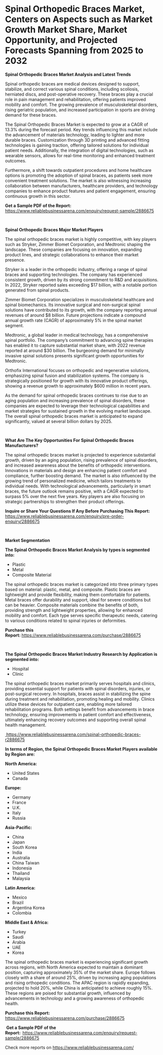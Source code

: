 <p><h1>Spinal Orthopedic Braces Market, Centers on Aspects such as Market Growth Market Share, Market Opportunity, and Projected Forecasts Spanning from 2025 to 2032</h1></p><p><strong>Spinal Orthopedic Braces Market Analysis and Latest Trends</strong></p>
<p><p>Spinal orthopedic braces are medical devices designed to support, stabilize, and correct various spinal conditions, including scoliosis, herniated discs, and post-operative recovery. These braces play a crucial role in pain management and rehabilitation, offering patients improved mobility and comfort. The growing prevalence of musculoskeletal disorders, rising geriatric population, and increased participation in sports are driving demand for these braces.</p><p>The Spinal Orthopedic Braces Market is expected to grow at a CAGR of 13.3% during the forecast period. Key trends influencing this market include the advancement of materials technology, leading to lighter and more durable braces. Customization through 3D printing and advanced fitting technologies is gaining traction, offering tailored solutions for individual patient needs. Additionally, the integration of digital technologies, such as wearable sensors, allows for real-time monitoring and enhanced treatment outcomes.</p><p>Furthermore, a shift towards outpatient procedures and home healthcare options is promoting the adoption of spinal braces, as patients seek more convenient treatment solutions. The market is also witnessing increasing collaboration between manufacturers, healthcare providers, and technology companies to enhance product features and patient engagement, ensuring continuous growth in this sector.</p></p>
<p><strong>Get a Sample PDF of the Report:&nbsp;</strong> <a href="https://www.reliablebusinessarena.com/enquiry/request-sample/2886675?utm_campaign=3218&utm_medium=2&utm_source=Github&utm_content=ia&utm_term=13032025&utm_id=spinal-orthopedic-braces">https://www.reliablebusinessarena.com/enquiry/request-sample/2886675</a></p>
<p>&nbsp;</p>
<p><strong>Spinal Orthopedic Braces Major Market Players</strong></p>
<p><p>The spinal orthopedic braces market is highly competitive, with key players such as Stryker, Zimmer Biomet Corporation, and Medtronic shaping the landscape. These companies are focusing on innovation, expanding product lines, and strategic collaborations to enhance their market presence.</p><p>Stryker is a leader in the orthopedic industry, offering a range of spinal braces and supporting technologies. The company has experienced consistent growth, driven by its strong commitment to R&D and acquisitions. In 2022, Stryker reported sales exceeding $17 billion, with a notable portion generated from spinal products.</p><p>Zimmer Biomet Corporation specializes in musculoskeletal healthcare and spinal biomechanics. Its innovative surgical and non-surgical spinal solutions have contributed to its growth, with the company reporting annual revenues of around $8 billion. Future projections indicate a compound annual growth rate (CAGR) of approximately 5% in the spinal market segment.</p><p>Medtronic, a global leader in medical technology, has a comprehensive spinal portfolio. The company’s commitment to advancing spine therapies has enabled it to capture substantial market share, with 2022 revenue reported at around $30 billion. The burgeoning demand for minimally invasive spinal solutions presents significant growth opportunities for Medtronic.</p><p>Orthofix International focuses on orthopedic and regenerative solutions, emphasizing spinal fusion and stabilization systems. The company is strategically positioned for growth with its innovative product offerings, showing a revenue growth to approximately $600 million in recent years.</p><p>As the demand for spinal orthopedic braces continues to rise due to an aging population and increasing prevalence of spinal disorders, these companies are expected to leverage their technological capabilities and market strategies for sustained growth in the evolving market landscape. The overall spinal orthopedic braces market is anticipated to expand significantly, valued at several billion dollars by 2025.</p></p>
<p>&nbsp;</p>
<p><strong>What Are The Key Opportunities For Spinal Orthopedic Braces Manufacturers?</strong></p>
<p><p>The spinal orthopedic braces market is projected to experience substantial growth, driven by an aging population, rising prevalence of spinal disorders, and increased awareness about the benefits of orthopedic interventions. Innovations in materials and design are enhancing patient comfort and compliance, further boosting demand. The market is also influenced by the growing trend of personalized medicine, which tailors treatments to individual needs. With technological advancements, particularly in smart braces, the future outlook remains positive, with a CAGR expected to surpass 5% over the next five years. Key players are also focusing on strategic partnerships to strengthen their product offerings.</p></p>
<p><strong>Inquire or Share Your Questions If Any Before Purchasing This Report:</strong> <a href="https://www.reliablebusinessarena.com/enquiry/pre-order-enquiry/2886675?utm_campaign=3218&utm_medium=2&utm_source=Github&utm_content=ia&utm_term=13032025&utm_id=spinal-orthopedic-braces">https://www.reliablebusinessarena.com/enquiry/pre-order-enquiry/2886675</a></p>
<p>&nbsp;</p>
<p><strong>Market Segmentation</strong></p>
<p><strong>The Spinal Orthopedic Braces Market Analysis by types is segmented into:</strong></p>
<p><ul><li>Plastic</li><li>Metal</li><li>Composite Material</li></ul></p>
<p><p>The spinal orthopedic braces market is categorized into three primary types based on material: plastic, metal, and composite. Plastic braces are lightweight and provide flexibility, making them comfortable for patients. Metal braces offer durability and support, ideal for severe conditions but can be heavier. Composite materials combine the benefits of both, providing strength and lightweight properties, allowing for enhanced mobility and comfort. Each type serves specific therapeutic needs, catering to various conditions related to spinal injuries or deformities.</p></p>
<p><strong>Purchase this Report:&nbsp;</strong><a href="https://www.reliablebusinessarena.com/purchase/2886675?utm_campaign=3218&utm_medium=2&utm_source=Github&utm_content=ia&utm_term=13032025&utm_id=spinal-orthopedic-braces">https://www.reliablebusinessarena.com/purchase/2886675</a></p>
<p>&nbsp;</p>
<p><strong>The Spinal Orthopedic Braces Market Industry Research by Application is segmented into:</strong></p>
<p><ul><li>Hospital</li><li>Clinic</li></ul></p>
<p><p>The spinal orthopedic braces market primarily serves hospitals and clinics, providing essential support for patients with spinal disorders, injuries, or post-surgical recovery. In hospitals, braces assist in stabilizing the spine during treatment and rehabilitation, promoting healing and mobility. Clinics utilize these devices for outpatient care, enabling more tailored rehabilitation programs. Both settings benefit from advancements in brace technology, ensuring improvements in patient comfort and effectiveness, ultimately enhancing recovery outcomes and supporting overall spinal health management.</p></p>
<p><a href="https://www.reliablebusinessarena.com/spinal-orthopedic-braces-r2886675?utm_campaign=3218&utm_medium=2&utm_source=Github&utm_content=ia&utm_term=13032025&utm_id=spinal-orthopedic-braces">&nbsp;https://www.reliablebusinessarena.com/spinal-orthopedic-braces-r2886675</a></p>
<p><strong>In terms of Region, the Spinal Orthopedic Braces Market Players available by Region are:</strong></p>
<p>
    <p> <strong> North America: </strong>
        <ul>
            <li>United States</li>
            <li>Canada</li>
        </ul>
        </p> 
    <p> <strong> Europe: </strong>
        <ul>
            <li>Germany</li>
            <li>France</li>
            <li>U.K.</li>
            <li>Italy</li>
            <li>Russia</li>
        </ul>
        </p> 
    <p> <strong> Asia-Pacific: </strong>
        <ul>
            <li>China</li>
            <li>Japan</li>
            <li>South Korea</li>
            <li>India</li>
            <li>Australia</li>
            <li>China Taiwan</li>
            <li>Indonesia</li>
            <li>Thailand</li>
            <li>Malaysia</li>
        </ul>
        </p> 
    <p> <strong> Latin America: </strong>
        <ul>
            <li>Mexico</li>
            <li>Brazil</li>
            <li>Argentina Korea</li>
            <li>Colombia</li>
        </ul>
        </p> 
    <p> <strong> Middle East & Africa: </strong>
        <ul>
            <li>Turkey</li>
            <li>Saudi</li>
            <li>Arabia</li>
            <li>UAE</li>
            <li>Korea</li>
        </ul>
    </p>
    </p>
<p><p>The spinal orthopedic braces market is experiencing significant growth across regions, with North America expected to maintain a dominant position, capturing approximately 35% of the market share. Europe follows closely with a share of around 25%, driven by increasing aging populations and rising orthopedic conditions. The APAC region is rapidly expanding, projected to hold 20%, while China is anticipated to achieve roughly 15%. These regions are poised for substantial growth, influenced by advancements in technology and a growing awareness of orthopedic health.</p></p>
<p><strong>Purchase this Report: </strong><a href="https://www.reliablebusinessarena.com/purchase/2886675?utm_campaign=3218&utm_medium=2&utm_source=Github&utm_content=ia&utm_term=13032025&utm_id=spinal-orthopedic-braces">https://www.reliablebusinessarena.com/purchase/2886675</a></p>
<p>&nbsp;<strong>Get a Sample PDF of the Report:&nbsp;&nbsp;</strong><a href="https://www.reliablebusinessarena.com/enquiry/request-sample/2886675?utm_campaign=3218&utm_medium=2&utm_source=Github&utm_content=ia&utm_term=13032025&utm_id=spinal-orthopedic-braces">https://www.reliablebusinessarena.com/enquiry/request-sample/2886675</a></p>
<p><strong></strong></p>
<p>Check more reports on <a href="https://www.reliablebusinessarena.com/?utm_campaign=3218&utm_medium=2&utm_source=Github&utm_content=ia&utm_term=13032025&utm_id=spinal-orthopedic-braces">https://www.reliablebusinessarena.com/</a></p>